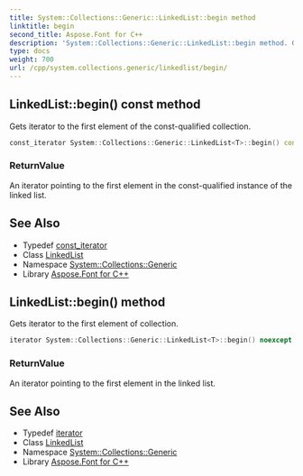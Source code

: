 ```yaml
---
title: System::Collections::Generic::LinkedList::begin method
linktitle: begin
second_title: Aspose.Font for C++
description: 'System::Collections::Generic::LinkedList::begin method. Gets iterator to the first element of the const-qualified collection in C++.'
type: docs
weight: 700
url: /cpp/system.collections.generic/linkedlist/begin/
---
```

## LinkedList::begin() const method


Gets iterator to the first element of the const-qualified collection.

```cpp
const_iterator System::Collections::Generic::LinkedList<T>::begin() const noexcept
```


### ReturnValue

An iterator pointing to the first element in the const-qualified instance of the linked list.

## See Also

* Typedef [const_iterator](../const_iterator/)
* Class [LinkedList](../)
* Namespace [System::Collections::Generic](../../)
* Library [Aspose.Font for C++](../../../)
## LinkedList::begin() method


Gets iterator to the first element of collection.

```cpp
iterator System::Collections::Generic::LinkedList<T>::begin() noexcept
```


### ReturnValue

An iterator pointing to the first element in the linked list.

## See Also

* Typedef [iterator](../iterator/)
* Class [LinkedList](../)
* Namespace [System::Collections::Generic](../../)
* Library [Aspose.Font for C++](../../../)
